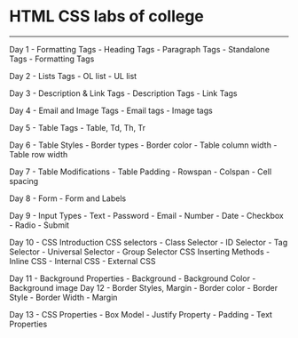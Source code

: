 # HTML CSS labs of college

---

Day 1 - Formatting Tags
    - Heading Tags
    - Paragraph Tags
    - Standalone Tags
    - Formatting Tags

Day 2 - Lists Tags
    - OL list
    - UL list

Day 3 - Description & Link Tags
    - Description Tags
    - Link Tags

Day 4 - Email and Image Tags
    - Email tags
    - Image tags

Day 5 - Table Tags
    - Table, Td, Th, Tr

Day 6 - Table Styles
    - Border types
    - Border color
    - Table column width
    - Table row width

Day 7 - Table Modifications
    - Table Padding
    - Rowspan
    - Colspan
    - Cell spacing

Day 8 - Form
    - Form and Labels

Day 9 - Input Types
    - Text
    - Password
    - Email
    - Number
    - Date
    - Checkbox
    - Radio
    - Submit

Day 10 - CSS Introduction
    CSS selectors
    - Class Selector
    - ID Selector
    - Tag Selector
    - Universal Selector
    - Group Selector
    CSS Inserting Methods
    - Inline CSS
    - Internal CSS
    - External CSS

Day 11 - Background Properties
    - Background
    - Background Color
    - Background image
Day 12  - Border Styles, Margin
    - Border color
    - Border Style
    - Border Width
    - Margin

Day 13 - CSS Properties
    - Box Model
    - Justify Property
    - Padding
    - Text Properties